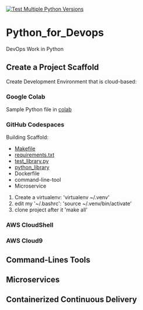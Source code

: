 [![Test Multiple Python Versions](https://github.com/RajratanWankhade/Python_for_Devops/actions/workflows/main.yml/badge.svg)](https://github.com/RajratanWankhade/Python_for_Devops/actions/workflows/main.yml)

# Python_for_Devops
DevOps Work in Python

## Create a Project Scaffold
Create Development Environment that is cloud-based:

### Google Colab
Sample Python file in [colab](https://colab.research.google.com/github/RajratanWankhade/Python_for_Devops/blob/main/basic_python.ipynb)
### GitHub Codespaces

Building Scaffold:
* [Makefile](https://github.com/RajratanWankhade/Python_for_Devops/blob/main/Makefile)
* [requirements.txt](https://github.com/RajratanWankhade/Python_for_Devops/blob/main/requirements.txt)
* [test_library.py](https://github.com/RajratanWankhade/Python_for_Devops/blob/main/test_devopslib.py)
* [python_library](https://github.com/RajratanWankhade/Python_for_Devops/tree/main/devopslib)
* Dockerfile
* command-line-tool
* Microservice


1. Create a virtualenv: 'virtualenv ~/.venv'
2. edit my '~/.bashrc': 'source ~/.venv/bin/activate'
3. clone project after it 'make all'
  
### AWS CloudShell
### AWS Cloud9

## Command-Lines Tools


## Microservices

## Containerized Continuous Delivery
